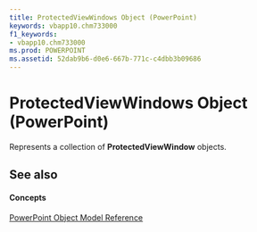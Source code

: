 ```yaml
---
title: ProtectedViewWindows Object (PowerPoint)
keywords: vbapp10.chm733000
f1_keywords:
- vbapp10.chm733000
ms.prod: POWERPOINT
ms.assetid: 52dab9b6-d0e6-667b-771c-c4dbb3b09686
---
```



# ProtectedViewWindows Object (PowerPoint)

Represents a collection of  **ProtectedViewWindow** objects.


## See also


#### Concepts


[PowerPoint Object Model Reference](object-model-powerpoint-vba-reference.md)

